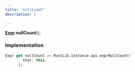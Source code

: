 ```yaml
---
title: "nullCount"
description: |

---
```

<span class="dart-code"><strong>[Expr] nullCount</strong>();</span>


### Implementation
```dart
Expr get nullCount => RustLib.instance.api.exprNullCount(
        that: this,
      );
```

[Expr]: /reference/classes/expr